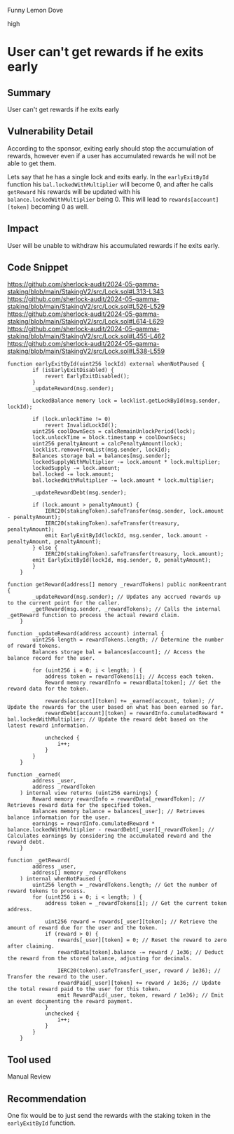 Funny Lemon Dove

high

# User can't get rewards if he exits early

## Summary
User can't get rewards if he exits early
## Vulnerability Detail
According to the sponsor, exiting early should stop the accumulation of rewards, however even if a user has accumulated rewards he will not be able to get them. 

Lets say that he has a single lock and exits early. In the `earlyExitById` function his `bal.lockedWithMultiplier` will become 0, and after he calls `getReward` his rewards will be updated with his `balance.lockedWithMultiplier` being 0. This will lead to `rewards[account][token]` becoming 0 as well.
## Impact
User will be unable to withdraw his accumulated rewards if he exits early.
## Code Snippet

https://github.com/sherlock-audit/2024-05-gamma-staking/blob/main/StakingV2/src/Lock.sol#L313-L343
https://github.com/sherlock-audit/2024-05-gamma-staking/blob/main/StakingV2/src/Lock.sol#L526-L529
https://github.com/sherlock-audit/2024-05-gamma-staking/blob/main/StakingV2/src/Lock.sol#L614-L629
https://github.com/sherlock-audit/2024-05-gamma-staking/blob/main/StakingV2/src/Lock.sol#L455-L462
https://github.com/sherlock-audit/2024-05-gamma-staking/blob/main/StakingV2/src/Lock.sol#L538-L559

```Solidity
function earlyExitById(uint256 lockId) external whenNotPaused {
        if (isEarlyExitDisabled) {
            revert EarlyExitDisabled();
        }
        _updateReward(msg.sender);

        LockedBalance memory lock = locklist.getLockById(msg.sender, lockId);

        if (lock.unlockTime != 0)
            revert InvalidLockId();
        uint256 coolDownSecs = calcRemainUnlockPeriod(lock);
        lock.unlockTime = block.timestamp + coolDownSecs;
        uint256 penaltyAmount = calcPenaltyAmount(lock);
        locklist.removeFromList(msg.sender, lockId);
        Balances storage bal = balances[msg.sender];
        lockedSupplyWithMultiplier -= lock.amount * lock.multiplier;
        lockedSupply -= lock.amount;
        bal.locked -= lock.amount;
        bal.lockedWithMultiplier -= lock.amount * lock.multiplier;

        _updateRewardDebt(msg.sender);

        if (lock.amount > penaltyAmount) {
            IERC20(stakingToken).safeTransfer(msg.sender, lock.amount - penaltyAmount);
            IERC20(stakingToken).safeTransfer(treasury, penaltyAmount);
            emit EarlyExitById(lockId, msg.sender, lock.amount - penaltyAmount, penaltyAmount);
        } else {
            IERC20(stakingToken).safeTransfer(treasury, lock.amount);
        emit EarlyExitById(lockId, msg.sender, 0, penaltyAmount);
        }
    }
```
```Solidity
function getReward(address[] memory _rewardTokens) public nonReentrant {
        _updateReward(msg.sender); // Updates any accrued rewards up to the current point for the caller.
        _getReward(msg.sender, _rewardTokens); // Calls the internal _getReward function to process the actual reward claim.
    }
```
```Solidity
function _updateReward(address account) internal {
        uint256 length = rewardTokens.length; // Determine the number of reward tokens.
        Balances storage bal = balances[account]; // Access the balance record for the user.

        for (uint256 i = 0; i < length; ) {
            address token = rewardTokens[i]; // Access each token.
            Reward memory rewardInfo = rewardData[token]; // Get the reward data for the token.

            rewards[account][token] += _earned(account, token); // Update the rewards for the user based on what has been earned so far.
            rewardDebt[account][token] = rewardInfo.cumulatedReward * bal.lockedWithMultiplier; // Update the reward debt based on the latest reward information.

            unchecked {
                i++;
            }
        }
    }
```
```Solidity
function _earned(
        address _user,
        address _rewardToken
    ) internal view returns (uint256 earnings) {
        Reward memory rewardInfo = rewardData[_rewardToken]; // Retrieves reward data for the specified token.
        Balances memory balance = balances[_user]; // Retrieves balance information for the user.
        earnings = rewardInfo.cumulatedReward * balance.lockedWithMultiplier - rewardDebt[_user][_rewardToken]; // Calculates earnings by considering the accumulated reward and the reward debt.
    }
```
```Solidity
function _getReward(
        address _user,
        address[] memory _rewardTokens
    ) internal whenNotPaused {
        uint256 length = _rewardTokens.length; // Get the number of reward tokens to process.
        for (uint256 i = 0; i < length; ) {
            address token = _rewardTokens[i]; // Get the current token address.

            uint256 reward = rewards[_user][token]; // Retrieve the amount of reward due for the user and the token.
            if (reward > 0) {
                rewards[_user][token] = 0; // Reset the reward to zero after claiming.
                rewardData[token].balance -= reward / 1e36; // Deduct the reward from the stored balance, adjusting for decimals.

                IERC20(token).safeTransfer(_user, reward / 1e36); // Transfer the reward to the user.
                rewardPaid[_user][token] += reward / 1e36; // Update the total reward paid to the user for this token.
                emit RewardPaid(_user, token, reward / 1e36); // Emit an event documenting the reward payment.
            }
            unchecked {
                i++;
            }
        }
    }
```

## Tool used

Manual Review

## Recommendation
One fix would be to just send the rewards with the staking token in the `earlyExitById` function.
